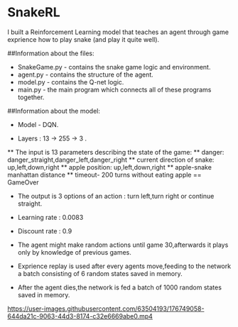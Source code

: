# SnakeRL

I built a Reinforcement Learning model that teaches an agent through game exprience how to play snake (and play it quite well).

##Information about the files:

* SnakeGame.py - contains the snake game logic and environment.
* agent.py - contains the structure of the agent.
* model.py - contains the Q-net logic.
* main.py - the main program which connects all of these programs together.

##Information about the model:

* Model - DQN.

* Layers :   13 -> 255 -> 3 .

** The input is 13 parameters describing the state of the game:
** danger: danger_straight,danger_left,danger_right
** current direction of snake: up,left,down,right
** apple position: up,left,down,right
** apple-snake manhattan distance
** timeout- 200 turns without eating apple == GameOver

* The output is 3 options of an action : turn left,turn right or continue straight.

* Learning rate : 0.0083

* Discount rate : 0.9

* The agent might make random actions until game 30,afterwards it plays only by knowledge of previous games.

* Exprience replay is used after every agents move,feeding to the network a batch consisting of 6 random states saved in memory.

* After the agent dies,the network is fed a batch of 1000 random states saved in memory.



https://user-images.githubusercontent.com/63504193/176749058-644da21c-9063-44d3-8174-c32e6669abe0.mp4
